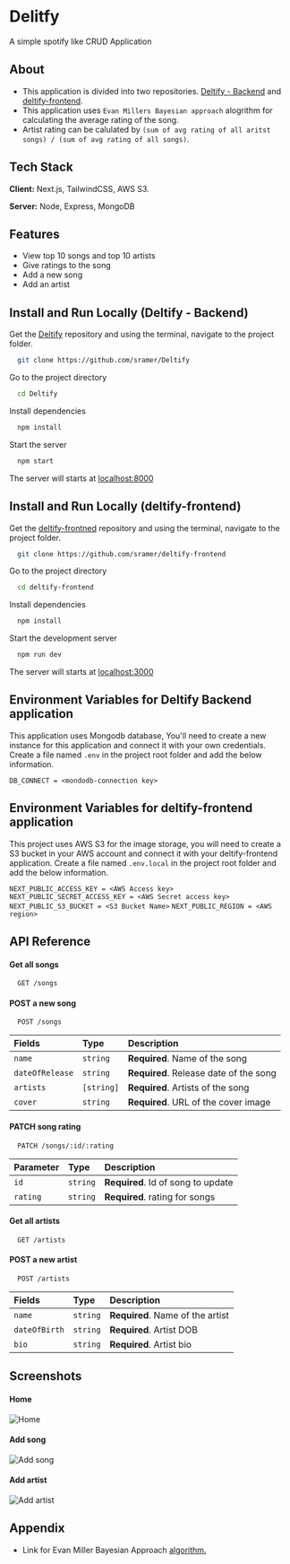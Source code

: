 
# Delitfy

A simple spotify like CRUD Application


## About
- This application is divided into two repositories. [Deltify - Backend](https://github.com/sramer/Deltify) and [deltify-frontend](https://github.com/sramer/deltify-frontend).
- This application uses `Evan Millers Bayesian approach` alogrithm for calculating the average rating of the song.
- Artist rating can be calulated by `(sum of avg rating of all aritst songs) / (sum of avg rating of all songs)`. 
## Tech Stack

**Client:** Next.js, TailwindCSS, AWS S3.

**Server:** Node, Express, MongoDB


## Features

- View top 10 songs and top 10 artists
- Give ratings to the song
- Add a new song
- Add an artist


## Install and Run Locally (Deltify - Backend)

Get the [Deltify](https://github.com/sramer/Deltify) repository and using the terminal, navigate to the project folder.

```bash
  git clone https://github.com/sramer/Deltify
```

Go to the project directory

```bash
  cd Deltify
```

Install dependencies

```bash
  npm install
```

Start the server

```bash
  npm start
```
The server will starts at [localhost:8000](http://localhost:8000)

## Install and Run Locally (deltify-frontend)

Get the [deltify-frontned](https://github.com/sramer/deltify-frontend) repository and using the terminal, navigate to the project folder.

```bash
  git clone https://github.com/sramer/deltify-frontend
```

Go to the project directory

```bash
  cd deltify-frontend
```

Install dependencies

```bash
  npm install
```

Start the development server

```bash
  npm run dev
```
The server will starts at [localhost:3000](http://localhost:3000)


## Environment Variables for Deltify Backend application

This application uses Mongodb database, You'll need to create a new instance for this application and connect it with your own credentials. Create a file named `.env` in the project root folder and add the below information.

`DB_CONNECT = <mondodb-connection key>`

## Environment Variables for deltify-frontend application

This project uses AWS S3 for the image storage, you will need to create a S3 bucket in your AWS account and connect it with your deltify-frontend application. Create a file named `.env.local` in the project root folder and add the below information.

`NEXT_PUBLIC_ACCESS_KEY = <AWS Access key>`
`NEXT_PUBLIC_SECRET_ACCESS_KEY = <AWS Secret access key>`
`NEXT_PUBLIC_S3_BUCKET = <S3 Bucket Name>`
`NEXT_PUBLIC_REGION = <AWS region>`


## API Reference

#### Get all songs

```http
  GET /songs
```
#### POST a new song

```http
  POST /songs
```
| Fields | Type     | Description                       |
| :-------- | :------- | :-------------------------------- |
| `name`    | `string` | **Required**. Name of the song |
| `dateOfRelease`| `string` | **Required**. Release date of the song|
| `artists`    | `[string]` | **Required**. Artists of the song |
| `cover`    | `string` | **Required**. URL of the cover image |

#### PATCH song rating

```http
  PATCH /songs/:id/:rating
```

| Parameter | Type     | Description                       |
| :-------- | :------- | :-------------------------------- |
| `id`      | `string` | **Required**. Id of song to update|
| `rating`  | `string` | **Required**. rating for songs    |

#### Get all artists

```http
  GET /artists
```
#### POST a new artist

```http
  POST /artists
```
| Fields | Type     | Description                       |
| :-------- | :------- | :-------------------------------- |
| `name`    | `string` | **Required**. Name of the artist |
| `dateOfBirth`| `string` | **Required**. Artist DOB|
| `bio`    | `string` | **Required**. Artist bio |


## Screenshots
#### Home
![Home](https://deltify-images.s3.ap-south-1.amazonaws.com/deltify-home.png)
#### Add song
![Add song](https://deltify-images.s3.ap-south-1.amazonaws.com/add-song.png)
#### Add artist
![Add artist](https://deltify-images.s3.ap-south-1.amazonaws.com/add-artist.png)

## Appendix

- Link for Evan Miller Bayesian Approach [algorithm.](https://www.evanmiller.org/ranking-items-with-star-ratings.html)



